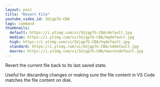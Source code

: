 ```yaml
---
layout: post
title: "Revert File"
youtube_video_id: SUjqp7G-CBA
tags: command
thumbnails:
  default: https://i.ytimg.com/vi/SUjqp7G-CBA/default.jpg
  medium: https://i.ytimg.com/vi/SUjqp7G-CBA/mqdefault.jpg
  high: https://i.ytimg.com/vi/SUjqp7G-CBA/hqdefault.jpg
  standard: https://i.ytimg.com/vi/SUjqp7G-CBA/sddefault.jpg
  maxres: https://i.ytimg.com/vi/SUjqp7G-CBA/maxresdefault.jpg
---
```


Revert the current file back to its last saved state.

Useful for discarding changes or making sure the file content in VS Code matches the file content on disk.
